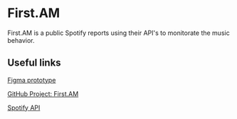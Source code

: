# First.AM

First.AM is a public Spotify reports using their API's to monitorate the music behavior.

## Useful links

[Figma prototype](https://www.figma.com/file/5ggdsE2BKcupNrxVzVZtFs/First.AM?type=design&node-id=0%3A1&t=Z0vBmHZCDKhrT8pH-1)

[GitHub Project: First.AM](https://github.com/users/Ericleisonn/projects/1)

[Spotify API](https://developer.spotify.com/documentation/web-api)

